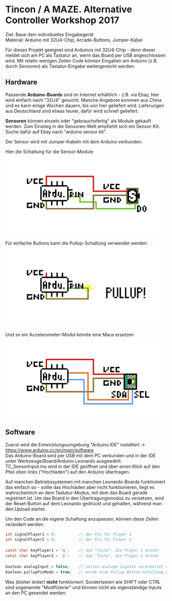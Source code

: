 
# Tincon / A MAZE. Alternative Controller Workshop 2017

Ziel: Baue dein individuelles Eingabegerät<br>
Material: Arduino mit 32U4-Chip, Arcade-Buttons, Jumper-Kabel

Für dieses Projekt geeignet sind Arduinos mit 32U4-Chip - denn dieser meldet sich am PC als Tastatur an, wenn das Board per USB angeschlossen wird. Mit relativ wenigen Zeilen Code können Eingaben am Arduino (z.B. durch Sensoren) als Tastatur-Eingabe weitergereicht werden.

## Hardware

Passende <b>Arduino-Boards</b> sind im Internet erhältlich - z.B. via Ebay, hier wird einfach nach "32U4" gesucht. Manche Angebote kommen aus China und es kann einige Wochen dauern, bis von hier geliefert wird. Lieferungen aus Deutschland sind etwas teurer, dafür wird schnell geliefert.

<b>Sensoren</b> können einzeln oder "gebrauchsfertig" als Module gekauft werden. Zum Einstieg in die Sensoren-Welt empfiehlt sich ein Sensor-Kit. Suche dafür auf Ebay nach "arduino sensor kit". 

Der Sensor wird mit Jumper-Kabeln mit dem Arduino verbunden. 

Hier die Schaltung für die Sensor-Module
![Alt text](Schaltplan/Sensor.jpg?raw=true "Title")

Für einfache Buttons kann die Pullup-Schaltung verwendet werden
![Alt text](Schaltplan/Pullup-Button.jpg?raw=true "Title")

Und so ein Accelerometer-Modul könnte eine Maus ersetzen
![Alt text](Schaltplan/Accelerometer.jpg?raw=true "Title")

## Software

Zuerst wird die Entwicklungsumgebung "Arduino IDE" installiert -> https://www.arduino.cc/en/main/software
<br>Das Arduino-Board wird per USB mit dem PC verbunden und in der IDE unter Werkzeuge/Board/Arduino Leonardo ausgewählt.
<br>TC_SensorInput.ino wird in der IDE geöffnet und über einen Klick auf den Pfeil oben links ("Hochladen") auf den Arduino übertragen.

Auf manchen Betriebssystemen mit manchen Leonardo-Boards funktioniert das einfach so - sollte das Hochladen aber nicht funktionieren, liegt es wahrscheinlich an dem Tastatur-Modus, mit dem das Board gerade registriert ist. Um das Board in den Übertragungsmodus zu versetzen, wird der Reset-Button auf dem Leonardo gedrückt und gehalten, während man den Upload startet.

Um den Code an die eigene Schaltung anzupassen, können diese Zeilen verändert werden:

```c
int signalPlayer1 = 8;          // der Pin für Player 1
int signalPlayer2 = 9;          // der Pin für Player 2

const char keyPlayer1 = 'q';    // die "Taste", die Player 1 drückt
const char keyPlayer2 = 'p';    // die "Taste", die Player 2 drückt

boolean analogInput = false;    // sollen analoge Signale verarbeitet werden: analogInput = true;
boolean pullupPinMode = true;   // wurde eine Pullup-Button-Schaltung gebaut: pullupPinMode = true; 
```

Was (bisher leider) <b>nicht</b> funktioniert:
Sondertasten wie SHIFT oder CTRL sind sogenannte "Modifizierer" und können nicht als eigenständige Inputs an den PC gesendet werden. 

